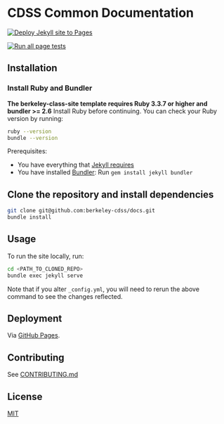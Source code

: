 # CDSS Common Documentation

[![Deploy Jekyll site to Pages](https://github.com/berkeley-cdss/docs/actions/workflows/jekyll.yml/badge.svg)](https://github.com/berkeley-cdss/docs/actions/workflows/jekyll.yml)

[![Run all page tests](https://github.com/berkeley-cdss/docs/actions/workflows/rspec.yml/badge.svg)](https://github.com/berkeley-cdss/docs/actions/workflows/rspec.yml)

## Installation

### Install Ruby and Bundler

**The berkeley-class-site template requires Ruby 3.3.7 or higher and bundler >= 2.6**
Install Ruby before continuing. You can check your Ruby version by running:

```bash
ruby --version
bundle --version
```

Prerequisites:

- You have everything that [Jekyll requires](https://jekyllrb.com/docs/installation/)
- You have installed [Bundler](https://bundler.io/): Run `gem install jekyll bundler`

## Clone the repository and install dependencies

```bash
git clone git@github.com:berkeley-cdss/docs.git
bundle install
```

## Usage

To run the site locally, run:

```bash
cd <PATH_TO_CLONED_REPO>
bundle exec jekyll serve
```

Note that if you alter `_config.yml`, you will need to rerun the above command to see the changes reflected.

## Deployment

Via [GitHub Pages](https://docs.github.com/en/pages/setting-up-a-github-pages-site-with-jekyll/about-github-pages-and-jekyll).

## Contributing

See [CONTRIBUTING.md](CONTRIBUTING.md)

## License

[MIT](LICENSE)

